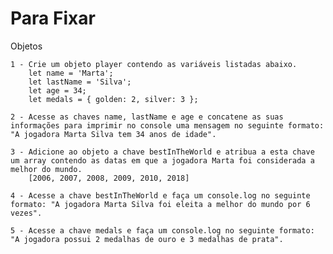 # Para Fixar

Objetos

    1 - Crie um objeto player contendo as variáveis listadas abaixo.
        let name = 'Marta';
        let lastName = 'Silva';
        let age = 34;
        let medals = { golden: 2, silver: 3 };

    2 - Acesse as chaves name, lastName e age e concatene as suas informações para imprimir no console uma mensagem no seguinte formato: "A jogadora Marta Silva tem 34 anos de idade".

    3 - Adicione ao objeto a chave bestInTheWorld e atribua a esta chave um array contendo as datas em que a jogadora Marta foi considerada a melhor do mundo.
        [2006, 2007, 2008, 2009, 2010, 2018]

    4 - Acesse a chave bestInTheWorld e faça um console.log no seguinte formato: "A jogadora Marta Silva foi eleita a melhor do mundo por 6 vezes".

    5 - Acesse a chave medals e faça um console.log no seguinte formato: "A jogadora possui 2 medalhas de ouro e 3 medalhas de prata".
